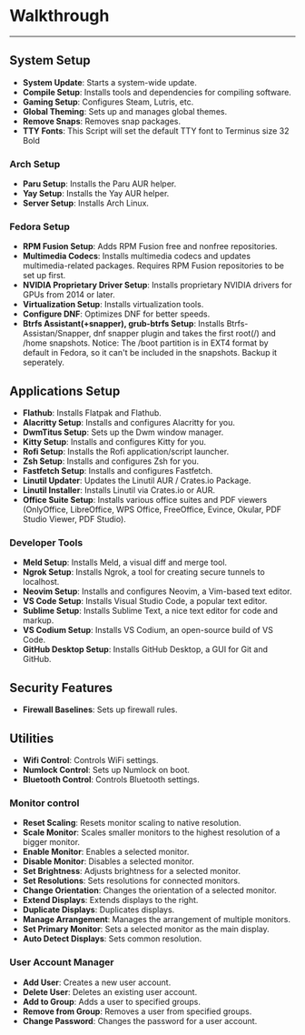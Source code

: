 # Walkthrough
---

## System Setup

- **System Update**: Starts a system-wide update.
- **Compile Setup**: Installs tools and dependencies for compiling software.
- **Gaming Setup**: Configures Steam, Lutris, etc.
- **Global Theming**: Sets up and manages global themes.
- **Remove Snaps**: Removes snap packages.
- **TTY Fonts**: This Script will set the default TTY font to Terminus size 32 Bold

### Arch Setup

- **Paru Setup**: Installs the Paru AUR helper.
- **Yay Setup**: Installs the Yay AUR helper.
- **Server Setup**: Installs Arch Linux.

### Fedora Setup

- **RPM Fusion Setup**: Adds RPM Fusion free and nonfree repositories.
- **Multimedia Codecs**: Installs multimedia codecs and updates multimedia-related packages. Requires RPM Fusion repositories to be set up first.
- **NVIDIA Proprietary Driver Setup**: Installs proprietary NVIDIA drivers for GPUs from 2014 or later.
- **Virtualization Setup**: Installs virtualization tools.
- **Configure DNF**: Optimizes DNF for better speeds.
- **Btrfs Assistant(+snapper), grub-btrfs Setup**: Installs Btrfs-Assistan/Snapper, dnf snapper plugin and takes the first root(/) and /home snapshots. Notice: The /boot partition is in EXT4 format by default in Fedora, so it can't be included in the snapshots. Backup it seperately.

## Applications Setup

- **Flathub**: Installs Flatpak and Flathub.
- **Alacritty Setup**: Installs and configures Alacritty for you.
- **DwmTitus Setup**: Sets up the Dwm window manager.
- **Kitty Setup**: Installs and configures Kitty for you.
- **Rofi Setup**: Installs the Rofi application/script launcher.
- **Zsh Setup**: Installs and configures Zsh for you.
- **Fastfetch Setup**: Installs and configures Fastfetch.
- **Linutil Updater**: Updates the Linutil AUR / Crates.io Package.
- **Linutil Installer**: Installs Linutil via Crates.io or AUR.
- **Office Suite Setup**: Installs various office suites and PDF viewers (OnlyOffice, LibreOffice, WPS Office, FreeOffice, Evince, Okular, PDF Studio Viewer, PDF Studio).

### Developer Tools

- **Meld Setup**: Installs Meld, a visual diff and merge tool.
- **Ngrok Setup**: Installs Ngrok, a tool for creating secure tunnels to localhost.
- **Neovim Setup**: Installs and configures Neovim, a Vim-based text editor.
- **VS Code Setup**: Installs Visual Studio Code, a popular text editor.
- **Sublime Setup**: Installs Sublime Text, a nice text editor for code and markup.
- **VS Codium Setup**: Installs VS Codium, an open-source build of VS Code.
- **GitHub Desktop Setup**: Installs GitHub Desktop, a GUI for Git and GitHub.

## Security Features

- **Firewall Baselines**: Sets up firewall rules.

## Utilities

- **Wifi Control**: Controls WiFi settings.
- **Numlock Control**: Sets up Numlock on boot.
- **Bluetooth Control**: Controls Bluetooth settings.

### Monitor control

- **Reset Scaling**: Resets monitor scaling to native resolution.
- **Scale Monitor**: Scales smaller monitors to the highest resolution of a bigger monitor.
- **Enable Monitor**: Enables a selected monitor.
- **Disable Monitor**: Disables a selected monitor.
- **Set Brightness**: Adjusts brightness for a selected monitor.
- **Set Resolutions**: Sets resolutions for connected monitors.
- **Change Orientation**: Changes the orientation of a selected monitor.
- **Extend Displays**: Extends displays to the right.
- **Duplicate Displays**: Duplicates displays.
- **Manage Arrangement**: Manages the arrangement of multiple monitors.
- **Set Primary Monitor**: Sets a selected monitor as the main display.
- **Auto Detect Displays**: Sets common resolution.

### User Account Manager

- **Add User**: Creates a new user account.
- **Delete User**: Deletes an existing user account.
- **Add to Group**: Adds a user to specified groups.
- **Remove from Group**: Removes a user from specified groups.
- **Change Password**: Changes the password for a user account.
